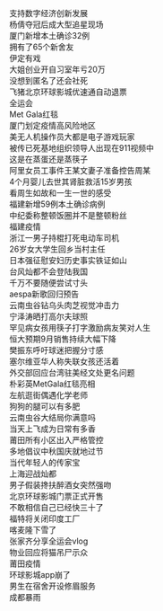 支持数字经济创新发展  
杨倩夺冠后成大型追星现场  
厦门新增本土确诊32例  
拥有了65个新舍友  
伊定有戏  
大姐创业开自习室年亏20万  
没想到匿名了还会社死  
飞猪北京环球影城优速通自动退票  
全运会  
Met Gala红毯  
厦门划定疫情高风险地区  
美无人机操作员大都是电子游戏玩家  
被传已死基地组织领导人出现在911视频中  
这是在蒸蛋还是蒸筷子  
阿里女员工事件王某文妻子准备控告周某  
4个月婴儿去世其肾脏救活15岁男孩  
看周生如故和一生一世的感受  
福建新增59例本土确诊病例  
中纪委称整顿饭圈并不是整顿粉丝  
福建疫情  
浙江一男子持棍打死电动车司机  
26岁女大学生回乡当村主任  
日本强征慰安妇历史事实铁证如山  
台风灿都不会登陆我国  
千万不要随便尝试寸头  
aespa新歌回归预告  
云南虫谷钻乌头肉芝视觉冲击力  
宁泽涛晒打高尔夫球照  
罕见病女孩用筷子打字激励病友笑对人生  
恒大预期9月销售持续大幅下降  
樊振东呼吁球迷把握分寸感  
塞尔维亚华人称失联女孩还活着  
外交部回应台湾驻美经文处更名问题  
朴彩英MetGala红毯亮相  
左航逛街偶遇化学老师  
狗狗的腿可以有多肥  
云南虫谷大结局你满意吗  
当天上飞成为日常有多香  
莆田所有小区出入严格管控  
多地倡议中秋国庆就地过节  
当代年轻人的传家宝  
上海迎战灿都  
男子假装搀扶醉酒女突然强吻  
北京环球影城门票正式开售  
不敢相信自己已经快三十了  
福特将关闭印度工厂  
喀麦隆下雪了  
张家齐分享全运会vlog  
物业回应将猫吊尸示众  
莆田疫情  
环球影城app崩了  
男生在宿舍开设修眉服务  
成都暴雨  
